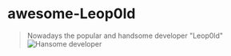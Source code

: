 awesome-Leop0ld
===

> Nowadays the popular and handsome developer "Leop0ld"
![Hansome developer](https://scontent-hkg3-1.xx.fbcdn.net/v/t1.0-9/17634672_889928871147624_1222372628864791648_n.jpg?oh=ad6bac5a156e71b8ebd7f89542f4d564&oe=5A04AA09)
